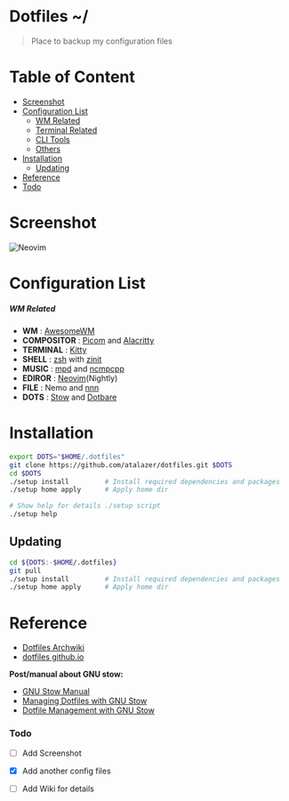 # Dotfiles ~/
>   Place to backup my configuration files

# Table of Content
<!-- TOC depthFrom:2 -->
- [Screenshot](#screenshot)
- [Configuration List](#configuration-list)
  - [WM Related](#wm-related)
  - [Terminal Related](#terminal-related)
  - [CLI Tools](#cli-tools)
  - [Others](#others)
- [Installation](#installation)
  - [Updating](#updating)
- [Reference](#reference)
- [Todo](#todo)

<!-- /TOC -->

# Screenshot
<!-- ![AwesomeWM]() -->
<!-- ![Terminal]() -->
![Neovim](https://user-images.githubusercontent.com/63155578/114947981-55f02e00-9e78-11eb-88c0-fad98264652f.png)

# Configuration List
##### WM Related
- **WM**         : [AwesomeWM](https://awesomewm.org)
- **COMPOSITOR** : [Picom](https://github.com/yshui/picom) and [Alacritty](https://github.com/alacritty/alacritty)
- **TERMINAL**   : [Kitty](https://github.com/kovidgoyal/kitty)
- **SHELL**      : [zsh](https://www.zsh.org) with [zinit](https://github.com/zdharma/zinit)
- **MUSIC**      : [mpd](https://www.musicpd.org/) and [ncmpcpp](https://rybczak.net/ncmpcpp/)
- **EDIROR**     : [Neovim](https://neovim.io)(Nightly)
- **FILE**       : Nemo and [nnn](https://github.com/jarun/nnn)
- **DOTS**       : [Stow](https://www.gnu.org/software/stow/manual/stow.html) and [Dotbare](https://github.com//kazhala/dotbare)

# Installation

```bash
export DOTS="$HOME/.dotfiles"
git clone https://github.com/atalazer/dotfiles.git $DOTS
cd $DOTS
./setup install         # Install required dependencies and packages
./setup home apply      # Apply home dir

# Show help for details ./setup script
./setup help
```

## Updating
```bash
cd ${DOTS:-$HOME/.dotfiles}
git pull
./setup install         # Install required dependencies and packages
./setup home apply      # Apply home dir
```

# Reference
- [Dotfiles Archwiki](https://wiki.archlinux.org/index.php/Dotfiles)
- [dotfiles github.io](https://dotfiles.github.io/)

**Post/manual about GNU stow:**
- [GNU Stow Manual](https://www.gnu.org/software/stow/manual/stow.html)
- [Managing Dotfiles with GNU Stow](http://blog.xero.nu/managing_dotfiles_with_gnu_stow)
- [Dotfile Management with GNU Stow](https://jonleopard.com/blog/dotfile-management-with-gnu-stow)

### Todo
- [ ] Add Screenshot
- [x] Add another config files
- [ ] Add Wiki for details

